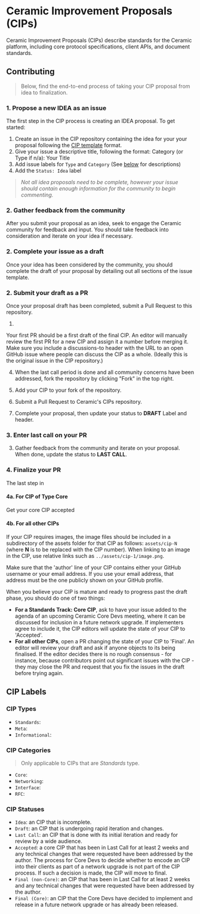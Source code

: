 # Ceramic Improvement Proposals (CIPs)

Ceramic Improvement Proposals (CIPs) describe standards for the Ceramic platform, including core protocol specifications, client APIs, and document standards.

## Contributing

> Below, find the end-to-end process of taking your CIP proposal from idea to finalization.

### 1. Propose a new IDEA as an issue

The first step in the CIP process is creating an IDEA proposal. To get started:

1. Create an issue in the CIP repository containing the idea for your your proposal following the [CIP template](https://github.com/ceramicnetwork/CIP/blob/master/.github/ISSUE_TEMPLATE/cip-template.md) format.
2. Give your issue a descriptive title, following the format: Category (or Type if n/a): Your Title
3. Add issue labels for `Type` and `Category` (See [below](#cip-labels) for descriptions)
4. Add the `Status: Idea` label 

> *Not all idea proposals need to be complete, however your issue should contain enough information for the community to begin commenting.*

### 2. Gather feedback from the community

After you submit your proposal as an idea, seek to engage the Ceramic community for feedback and input. You should take feedback into consideration and iterate on your idea if necessary.

### 2. Complete your issue as a draft

Once your idea has been considered by the community, you should complete the draft of your proposal by detailing out all sections of the issue template.

### 2. Submit your draft as a PR

Once your proposal draft has been completed, submit a Pull Request to this repository.

1. 

Your first PR should be a first draft of the final CIP. An editor will manually review the first PR for a new CIP and assign it a number before merging it. Make sure you include a discussions-to header with the URL to an open GitHub issue where people can discuss the CIP as a whole. (Ideally this is the original issue in the CIP repository.)

4. When the last call period is done and all community concerns have been addressed, fork the repository by clicking "Fork" in the top right.
5. Add your CIP to your fork of the repository.
6. Submit a Pull Request to Ceramic's CIPs repository.



2. Complete your proposal, then update your status to **DRAFT** Label and header.

### 3. Enter last call on your PR

3. Gather feedback from the community and iterate on your proposal. When done, update the status to **LAST CALL**.

### 4. Finalize your PR

The last step in

#### 4a. For CIP of Type Core

Get your core CIP accepted

#### 4b. For all other CIPs



> 

If your CIP requires images, the image files should be included in a subdirectory of the assets folder for that CIP as follows: `assets/cip-N` (where **N** is to be replaced with the CIP number). When linking to an image in the CIP, use relative links such as `../assets/cip-1/image.png`.

Make sure that the 'author' line of your CIP contains either your GitHub username or your email address. If you use your email address, that address must be the one publicly shown on your GitHub profile.

When you believe your CIP is mature and ready to progress past the draft phase, you should do one of two things:

- **For a Standards Track: Core CIP**, ask to have your issue added to the agenda of an upcoming Ceramic Core Devs meeting, where it can be discussed for inclusion in a future network upgrade. If implementers agree to include it, the CIP editors will update the state of your CIP to 'Accepted'.
- **For all other CIPs**, open a PR changing the state of your CIP to 'Final'. An editor will review your draft and ask if anyone objects to its being finalised. If the editor decides there is no rough consensus - for instance, because contributors point out significant issues with the CIP - they may close the PR and request that you fix the issues in the draft before trying again.

## CIP Labels

### CIP Types

- `Standards`:
- `Meta`:
- `Informational`:

### CIP Categories
> Only applicable to CIPs that are *Standards* type.

- `Core`:
- `Networking`:
- `Interface`:
- `RFC`:

### CIP Statuses

- `Idea`: an CIP that is incomplete.
- `Draft`: an CIP that is undergoing rapid iteration and changes.
- `Last Call`: an CIP that is done with its initial iteration and ready for review by a wide audience.
- `Accepted`: a core CIP that has been in Last Call for at least 2 weeks and any technical changes that were requested have been addressed by the author. The process for Core Devs to decide whether to encode an CIP into their clients as part of a network upgrade is not part of the CIP process. If such a decision is made, the CIP will move to final.
- `Final (non-Core)`: an CIP that has been in Last Call for at least 2 weeks and any technical changes that were requested have been addressed by the author.
- `Final (Core)`: an CIP that the Core Devs have decided to implement and release in a future network upgrade or has already been released.
